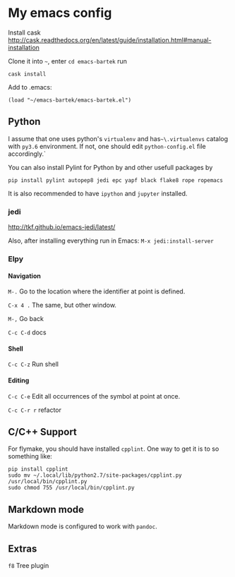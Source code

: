 My emacs config
===============

Install cask
http://cask.readthedocs.org/en/latest/guide/installation.html#manual-installation

Clone it into `~`, enter `cd emacs-bartek` run

    cask install

Add to .emacs:

    (load "~/emacs-bartek/emacs-bartek.el")


## Python 

I assume that one uses python's `virtualenv` and has`~\.virtualenvs` catalog
with `py3.6` environment. If not, one should edit `python-config.el`
file accordingly.`


You can also install Pylint for Python by and other usefull packages by

```
pip install pylint autopep8 jedi epc yapf black flake8 rope ropemacs
```

It is also recommended to have `ipython` and `jupyter` installed.

### jedi

http://tkf.github.io/emacs-jedi/latest/

Also, after installing everything run in Emacs: `M-x jedi:install-server`


### Elpy 

#### Navigation

`M-.` Go to the location where the identifier at point is defined. 

`C-x 4 .` The same, but other window.

`M-,` Go back

`C-c C-d` docs

#### Shell

`C-c C-z` Run shell

#### Editing

`C-c C-e` Edit all occurrences of the symbol at point at once. 

`C-c C-r r` refactor

## C/C++ Support

For flymake, you should have installed `cpplint`. 
One way to get it is to so something like:

```
pip install cpplint
sudo mv ~/.local/lib/python2.7/site-packages/cpplint.py /usr/local/bin/cpplint.py
sudo chmod 755 /usr/local/bin/cpplint.py
```


## Markdown mode

Markdown mode is configured to work with `pandoc`.

## Extras

`f8` Tree plugin
